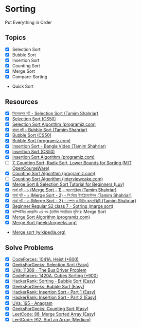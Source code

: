 # Sorting

Put Everything in Order

## Topics

- [x] Selection Sort
- [x] Bubble Sort
- [x] Insertion Sort
- [x] Counting Sort
- [x] Merge Sort
- [x] Compare-Sorting
- Quick Sort

## Resources

- [x] [সিলেকশন সর্ট - Selection Sort (Tamim Shahriar)](https://youtu.be/qHmByz1YvQs)
- [x] [Selection Sort (CS50)](https://youtu.be/3hH8kTHFw2A)
- [x] [Selection Sort Algorithm (programiz.com)](https://www.programiz.com/dsa/selection-sort)
- [x] [বাবল সর্ট - Bubble Sort (Tamim Shahriar)](https://youtu.be/ZUI0VQ9JvDw)
- [x] [Bubble Sort (CS50)](https://youtu.be/RT-hUXUWQ2I)
- [x] [Bubble Sort (programiz.com)](https://www.programiz.com/dsa/bubble-sort)
- [x] [Insertion Sort - Bangla Video (Tamim Shahriar)](https://youtu.be/aBi8ptRBWY8)
- [x] [Insertion Sort (CS50)](https://youtu.be/O0VbBkUvriI)
- [x] [Insertion Sort Algorithm (programiz.com)](https://www.programiz.com/dsa/insertion-sort)
- [ ] [7. Counting Sort, Radix Sort, Lower Bounds for Sorting (MIT OpenCourseWare)](https://youtu.be/Nz1KZXbghj8?t=2210)
- [x] [Counting Sort Algorithm (programiz.com)](https://www.programiz.com/dsa/counting-sort)
- [ ] [Counting Sort Algorithm (interviewcake.com)](https://www.interviewcake.com/concept/cpp/counting-sort)
- [x] [Merge Sort & Selection Sort Tutorial for Beginners (Luv)](https://youtu.be/cWvruDR-hJA)
- [x] [মার্জ সর্ট - ১ (Merge Sort - 1) - অ্যালগরিদম (Tamim Shahriar)](https://youtu.be/mWuk56Aa6xw)
- [x] [মার্জ সর্ট - ২ (Merge Sort - 2) - সি দিয়ে ইমপ্লিমেন্টেশন (Tamim Shahriar)](https://youtu.be/-UzllqjFHW8)
- [x] [মার্জ সর্ট - ৩ (Merge Sort - 3) - স্পেস ও টাইম কমপ্লেক্সিটি (Tamim Shahriar)](https://youtu.be/g63rwGXC720)
- [x] [Beginner Regular S2 class 7 - Sotring (marge sort)](https://youtu.be/3-bHe5Njk04?t=3785)
- [x] কম্পিউটার প্রোগ্রামিং ৩য় খণ্ড (তামিম শাহরিয়ার সুবিন): Merge Sort
- [x] [Merge Sort Algorithm (programiz.com)](https://www.programiz.com/dsa/merge-sort)
- [x] [Merge Sort (geeksforgeeks.org)](https://www.geeksforgeeks.org/merge-sort)
- [Merge sort (wikipedia.org)](https://en.wikipedia.org/wiki/Merge_sort)

## Solve Problems

- [x] [CodeForces: 1041A. Heist (\*800)](https://codeforces.com/problemset/problem/1041/A)
- [x] [GeeksForGeeks: Selection Sort (Easy)](https://practice.geeksforgeeks.org/problems/1)
- [x] [UVa: 11389 - The Bus Driver Problem](https://onlinejudge.org/index.php?option=onlinejudge&Itemid=8&page=show_problem&problem=2384)
- [x] [CodeForces: 1420A. Cubes Sorting (\*900)](https://codeforces.com/problemset/problem/1420/A)
- [x] [HackerRank: Sorting - Bubble Sort (Easy)](https://www.hackerrank.com/challenges/ctci-bubble-sort)
- [x] [GeeksForGeeks: Bubble Sort (Easy)](https://practice.geeksforgeeks.org/problems/1)
- [x] [HackerRank: Insertion Sort - Part 1 (Easy)](https://www.hackerrank.com/challenges/insertionsort1)
- [x] [HackerRank: Insertion Sort - Part 2 (Easy)](https://www.hackerrank.com/challenges/insertionsort2)
- [x] [UVa: 195 - Anagram](https://onlinejudge.org/index.php?option=onlinejudge&Itemid=8&page=show_problem&problem=131)
- [x] [GeeksForGeeks: Counting Sort (Easy)](https://practice.geeksforgeeks.org/problems/1)
- [x] [LeetCode: 88. Merge Sorted Array (Easy)](https://leetcode.com/problems/merge-sorted-array)
- [x] [LeetCode: 912. Sort an Array (Medium)](https://leetcode.com/problems/sort-an-array/)
